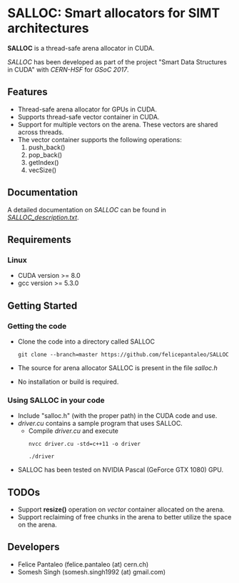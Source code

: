 
# SALLOC: Smart allocators for SIMT architectures 

**SALLOC** is a thread-safe arena allocator in CUDA.

*SALLOC* has been developed as part of the project "Smart Data Structures in CUDA" with _CERN-HSF_ for _GSoC 2017_.

## Features

- Thread-safe arena allocator for GPUs in CUDA.
- Supports thread-safe vector container in CUDA.
- Support for multiple vectors on the arena. These vectors are shared across threads.
- The vector container supports the following operations:
    1. push_back()
    2. pop_back()
    3. getIndex()
    4. vecSize() 

## Documentation

A detailed documentation on *SALLOC* can be found in [*SALLOC_description.txt*](SALLOC_description.txt).

## Requirements

### Linux

- CUDA version >= 8.0
- gcc version >= 5.3.0

## Getting Started

### Getting the code

- Clone the code into a directory called SALLOC
    ```
    git clone --branch=master https://github.com/felicepantaleo/SALLOC
    ```
- The source for arena allocator SALLOC is present in the file *salloc.h*

- No installation or build is required. 

### Using SALLOC in your code

- Include "salloc.h" (with the proper path) in the CUDA code and use.
- *driver.cu* contains a sample program that uses SALLOC.
    - Compile *driver.cu* and execute
        ```    
        nvcc driver.cu -std=c++11 -o driver
    
        ./driver
        ```
- SALLOC has been tested on NVIDIA Pascal (GeForce GTX 1080) GPU.

## TODOs

- Support **resize()** operation on *vector* container allocated on the arena.
- Support reclaiming of free chunks in the arena to better utilize the space on the arena.

## Developers

- Felice Pantaleo (felice.pantaleo (at) cern.ch)
- Somesh Singh (somesh.singh1992 (at) gmail.com)

